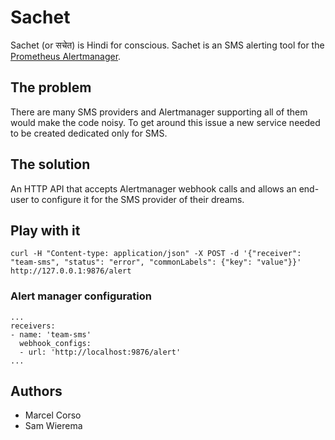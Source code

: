 # Sachet
Sachet (or सचेत) is Hindi for conscious. Sachet is an SMS alerting tool for the [Prometheus Alertmanager](https://github.com/prometheus/alertmanager).

## The problem
There are many SMS providers and Alertmanager supporting all of them would make the code noisy. To get around this issue a new service needed to be created dedicated only for SMS.

## The solution
An HTTP API that accepts Alertmanager webhook calls and allows an end-user to configure it for the SMS provider of their dreams.

## Play with it

```
curl -H "Content-type: application/json" -X POST -d '{"receiver": "team-sms", "status": "error", "commonLabels": {"key": "value"}}' http://127.0.0.1:9876/alert

```


### Alert manager configuration

```
...
receivers:
- name: 'team-sms'
  webhook_configs:
  - url: 'http://localhost:9876/alert'
...
```




## Authors
* Marcel Corso
* Sam Wierema
